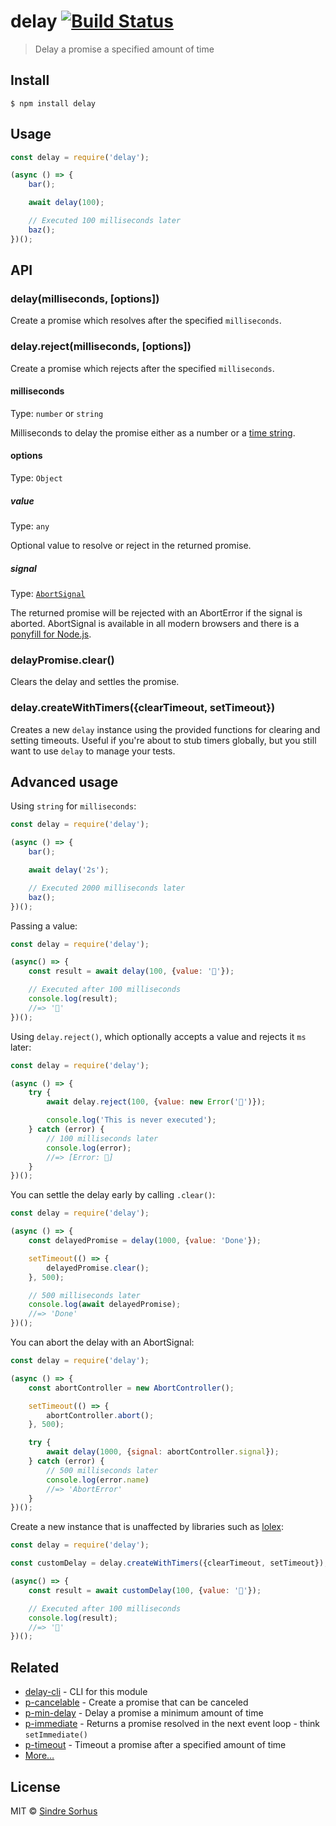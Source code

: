 # delay [![Build Status](https://travis-ci.org/sindresorhus/delay.svg?branch=master)](https://travis-ci.org/sindresorhus/delay)

> Delay a promise a specified amount of time


## Install

```
$ npm install delay
```


## Usage

```js
const delay = require('delay');

(async () => {
	bar();

	await delay(100);

	// Executed 100 milliseconds later
	baz();
})();
```


## API

### delay(milliseconds, [options])

Create a promise which resolves after the specified `milliseconds`.

### delay.reject(milliseconds, [options])

Create a promise which rejects after the specified `milliseconds`.

#### milliseconds

Type: `number` or `string`

Milliseconds to delay the promise either as a number or a [time string](https://github.com/repraze-org/delta-time).

#### options

Type: `Object`

##### value

Type: `any`

Optional value to resolve or reject in the returned promise.

##### signal

Type: [`AbortSignal`](https://developer.mozilla.org/en-US/docs/Web/API/AbortSignal)

The returned promise will be rejected with an AbortError if the signal is aborted. AbortSignal is available in all modern browsers and there is a [ponyfill for Node.js](https://github.com/mysticatea/abort-controller).

### delayPromise.clear()

Clears the delay and settles the promise.

### delay.createWithTimers({clearTimeout, setTimeout})

Creates a new `delay` instance using the provided functions for clearing and setting timeouts. Useful if you're about to stub timers globally, but you still want to use `delay` to manage your tests.

## Advanced usage

Using `string` for `milliseconds`:

```js
const delay = require('delay');

(async () => {
	bar();

	await delay('2s');

	// Executed 2000 milliseconds later
	baz();
})();
```

Passing a value:

```js
const delay = require('delay');

(async() => {
	const result = await delay(100, {value: '🦄'});

	// Executed after 100 milliseconds
	console.log(result);
	//=> '🦄'
})();
```

Using `delay.reject()`, which optionally accepts a value and rejects it `ms` later:

```js
const delay = require('delay');

(async () => {
	try {
		await delay.reject(100, {value: new Error('🦄')});

		console.log('This is never executed');
	} catch (error) {
		// 100 milliseconds later
		console.log(error);
		//=> [Error: 🦄]
	}
})();
```

You can settle the delay early by calling `.clear()`:

```js
const delay = require('delay');

(async () => {
	const delayedPromise = delay(1000, {value: 'Done'});

	setTimeout(() => {
		delayedPromise.clear();
	}, 500);

	// 500 milliseconds later
	console.log(await delayedPromise);
	//=> 'Done'
})();
```

You can abort the delay with an AbortSignal:

```js
const delay = require('delay');

(async () => {
	const abortController = new AbortController();

	setTimeout(() => {
		abortController.abort();
	}, 500);

	try {
		await delay(1000, {signal: abortController.signal});
	} catch (error) {
		// 500 milliseconds later
		console.log(error.name)
		//=> 'AbortError'
	}
})();
```

Create a new instance that is unaffected by libraries such as [lolex](https://github.com/sinonjs/lolex/):

```js
const delay = require('delay');

const customDelay = delay.createWithTimers({clearTimeout, setTimeout});

(async() => {
	const result = await customDelay(100, {value: '🦄'});

	// Executed after 100 milliseconds
	console.log(result);
	//=> '🦄'
})();
```


## Related

- [delay-cli](https://github.com/sindresorhus/delay-cli) - CLI for this module
- [p-cancelable](https://github.com/sindresorhus/p-cancelable) - Create a promise that can be canceled
- [p-min-delay](https://github.com/sindresorhus/p-min-delay) - Delay a promise a minimum amount of time
- [p-immediate](https://github.com/sindresorhus/p-immediate) - Returns a promise resolved in the next event loop - think `setImmediate()`
- [p-timeout](https://github.com/sindresorhus/p-timeout) - Timeout a promise after a specified amount of time
- [More…](https://github.com/sindresorhus/promise-fun)


## License

MIT © [Sindre Sorhus](https://sindresorhus.com)
